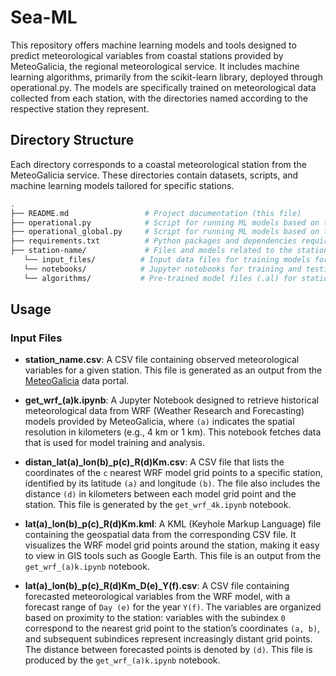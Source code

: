 
# Sea-ML

This repository offers machine learning models and tools designed to predict meteorological variables from coastal stations provided by MeteoGalicia, the regional meteorological service. It includes machine learning algorithms, primarily from the scikit-learn library, deployed through operational.py. The models are specifically trained on meteorological data collected from each station, with the directories named according to the respective station they represent.

## Directory Structure
Each directory corresponds to a coastal meteorological station from the MeteoGalicia service. These directories contain datasets, scripts, and machine learning models tailored for specific stations.

```bash
.
├── README.md                 # Project documentation (this file)
├── operational.py            # Script for running ML models based on the scikit-learn library
├── operational_global.py     # Script for running ML models based on the scikit-learn library
├── requirements.txt          # Python packages and dependencies required
├── station-name/             # Files and models related to the station-name            
   └── input_files/          # Input data files for training models for station
   └── notebooks/            # Jupyter notebooks for training and testing models for station
   └── algorithms/           # Pre-trained model files (.al) for station 
```

## Usage

### Input Files

- **station_name.csv**: A CSV file containing observed meteorological variables for a given station. This file is generated as an output from the [MeteoGalicia](https://www.meteogalicia.gal/observacion/estacions/estacions.action?request_locale=gl) data portal.

- **get_wrf_(a)k.ipynb**: A Jupyter Notebook designed to retrieve historical meteorological data from WRF (Weather Research and Forecasting) models provided by MeteoGalicia, where `(a)` indicates the spatial resolution in kilometers (e.g., 4 km or 1 km). This notebook fetches data that is used for model training and analysis.

- **distan_lat(a)_lon(b)_p(c)_R(d)Km.csv**: A CSV file that lists the coordinates of the `c` nearest WRF model grid points to a specific station, identified by its latitude `(a)` and longitude `(b)`. The file also includes the distance `(d)` in kilometers between each model grid point and the station. This file is generated by the `get_wrf_4k.ipynb` notebook.

- **lat(a)_lon(b)_p(c)_R(d)Km.kml**: A KML (Keyhole Markup Language) file containing the geospatial data from the corresponding CSV file. It visualizes the WRF model grid points around the station, making it easy to view in GIS tools such as Google Earth. This file is an output from the `get_wrf_(a)k.ipynb` notebook.

- **lat(a)_lon(b)_p(c)_R(d)Km_D(e)_Y(f).csv**: A CSV file containing forecasted meteorological variables from the WRF model, with a forecast range of `Day (e)` for the year `Y(f)`. The variables are organized based on proximity to the station: variables with the subindex `0` correspond to the nearest grid point to the station’s coordinates `(a, b)`, and subsequent subindices represent increasingly distant grid points. The distance between forecasted points is denoted by `(d)`. This file is produced by the `get_wrf_(a)k.ipynb` notebook.






